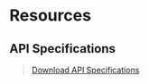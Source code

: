 # Resources

## API Specifications

<!-- theme: info -->  
> [Download API Specifications](../assets/APISpec/esf-service-swagger-release-11.0.0.2024.2.zip)
